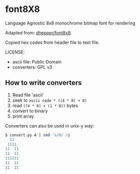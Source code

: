 # font8X8
Language Agnostic 8x8 monochrome bitmap font for rendering

Adapted from: [dhepper/font8x8](https://github.com/dhepper/font8x8).

Copied hex codes from header file to text file.

LICENSE:
- ascii file: Public Domain
- converters: GPL v3

How to write converters
-----------------------
1. Read file 'ascii'
2. seek to `ascii code * ((4 * 8) + 8)`
3. read `((4 * 8) + (1 * 8))` bytes
4. convert to binary
5. print array

Converters can also be used in unix-y way:

```bash
$ convert.py A | sed 's/0/ /g
  11
 1111
11  11
11  11
111111
11  11
11  11
        
 ```
